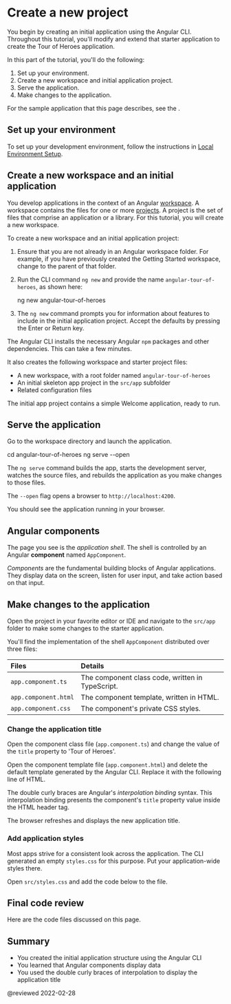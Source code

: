 # Create a new project

You begin by creating an initial application using the Angular CLI.
Throughout this tutorial, you'll modify and extend that starter application to create the Tour of Heroes application.

In this part of the tutorial, you'll do the following:

1. Set up your environment.
1. Create a new workspace and initial application project.
1. Serve the application.
1. Make changes to the application.

<div class="alert is-helpful">

For the sample application that this page describes, see the <live-example></live-example>.

</div>

## Set up your environment

To set up your development environment, follow the instructions in [Local Environment Setup](guide/setup-local "Setting up for Local Development").

## Create a new workspace and an initial application

You develop applications in the context of an Angular [workspace](guide/glossary#workspace).
A workspace contains the files for one or more [projects](guide/glossary#project).
A project is the set of files that comprise an application or a library.
For this tutorial, you will create a new workspace.

To create a new workspace and an initial application project:

1. Ensure that you are not already in an Angular workspace folder.
   For example, if you have previously created the Getting Started workspace, change to the parent of that folder.

1. Run the CLI command `ng new` and provide the name `angular-tour-of-heroes`, as shown here:

   <code-example format="shell" language="shell">

   ng new angular-tour-of-heroes

   </code-example>

1. The `ng new` command prompts you for information about features to include in the initial application project.
   Accept the defaults by pressing the Enter or Return key.

The Angular CLI installs the necessary Angular `npm` packages and other dependencies.
This can take a few minutes.

It also creates the following workspace and starter project files:

* A new workspace, with a root folder named `angular-tour-of-heroes`
* An initial skeleton app project in the `src/app` subfolder
* Related configuration files

The initial app project contains a simple Welcome application, ready to run.

## Serve the application

Go to the workspace directory and launch the application.

<code-example format="shell" language="shell">

cd angular-tour-of-heroes
ng serve --open

</code-example>

<div class="alert is-helpful">

The `ng serve` command builds the app, starts the development server,
watches the source files, and rebuilds the application as you make changes to those files.

The `--open` flag opens a browser to `http://localhost:4200`.

</div>

You should see the application running in your browser.

## Angular components

The page you see is the *application shell*.
The shell is controlled by an Angular **component** named `AppComponent`.

*Components* are the fundamental building blocks of Angular applications.
They display data on the screen, listen for user input, and take action based on that input.

## Make changes to the application

Open the project in your favorite editor or IDE and navigate to the `src/app` folder to make some changes to the starter application.

You'll find the implementation of the shell `AppComponent` distributed over three files:

| Files | Details |
| :---- | :------ |
| `app.component.ts` | The component class code, written in TypeScript. |
| `app.component.html` | The component template, written in HTML. |
| `app.component.css` | The component's private CSS styles. |

### Change the application title

Open the component class file (`app.component.ts`) and change the value of the `title` property to 'Tour of Heroes'.

<code-example header="app.component.ts (class title property)" path="toh-pt0/src/app/app.component.ts" region="set-title"></code-example>

Open the component template file (`app.component.html`) and delete the default template generated by the Angular CLI.
Replace it with the following line of HTML.

<code-example header="app.component.html (template)" path="toh-pt0/src/app/app.component.html"></code-example>

The double curly braces are Angular's *interpolation binding* syntax.
This interpolation binding presents the component's `title` property value inside the HTML header tag.

The browser refreshes and displays the new application title.

<a id="app-wide-styles"></a>

### Add application styles

Most apps strive for a consistent look across the application.
The CLI generated an empty `styles.css` for this purpose.
Put your application-wide styles there.

Open `src/styles.css` and add the code below to the file.

<code-example header="src/styles.css (excerpt)" path="toh-pt0/src/styles.1.css"></code-example>

## Final code review

Here are the code files discussed on this page.

<code-tabs>
    <code-pane header="src/app/app.component.ts" path="toh-pt0/src/app/app.component.ts"></code-pane>
    <code-pane header="src/app/app.component.html" path="toh-pt0/src/app/app.component.html"></code-pane>
    <code-pane header="src/styles.css (excerpt)" path="toh-pt0/src/styles.1.css"></code-pane>
</code-tabs>

## Summary

* You created the initial application structure using the Angular CLI
* You learned that Angular components display data
* You used the double curly braces of interpolation to display the application title

@reviewed 2022-02-28
